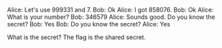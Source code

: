 Alice: Let's use 999331 and 7.
Bob: Ok
Alice: I got 858076.
Bob: Ok
Alice: What is your number?
Bob: 346579
Alice: Sounds good. Do you know the secret?
Bob: Yes
Bob: Do you know the secret?
Alice: Yes

What is the secret? The flag is the shared secret.